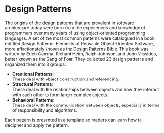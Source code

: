 # Design Patterns

The origins of the design patterns that are prevalent in software architecture today were born from the experiences and knowledge of programmers over many years of using object-oriented programming languages. A set of the most common patterns were catalogued in a book entitled Design Patterns: Elements of Reusable Object-Oriented Software, more affectionately known as the Design Patterns Bible. This book was written by Erich Gamma, Richard Helm, Ralph Johnson, and John Vlissides, better known as the Gang of Four. They collected 23 design patterns and organized them into 3 groups:  
* **Creational Patterns**:  
These deal with object construction and referencing. 
* **Structural Patterns**:  
These deal with the relationships between objects and how they interact with each other to form larger complex objects. 
* **Behavioral Patterns**:  
These deal with the communication between objects, especially in terms of responsibility and algorithms.

Each pattern is presented in a template so readers can learn how to decipher and apply the pattern. 